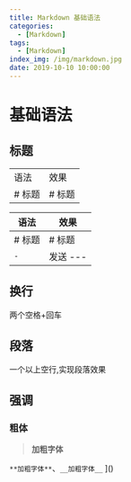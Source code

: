 ```yaml
---
title: Markdown 基础语法
categories: 
  - [Markdown]
tags: 
  - [Markdown]
index_img: /img/markdown.jpg
date: 2019-10-10 10:00:00
---
```


# 基础语法

## 标题

<table>
 <tr>
    <td>语法</td>
    <td>效果</td>
 </tr>
 <tr>
    <td># 标题</td>
    <td> #  标题 </td>
 </tr>
</table>

| 语法   | 效果      |
| ---- | ------- |
| # 标题 | # 标题    |
| `-`  | 发送  --- |

## 换行

两个空格+回车

## 段落

一个以上空行,实现段落效果

## 强调

### 粗体

> **加粗字体**

`**加粗字体**`、`__加粗字体__`
]()